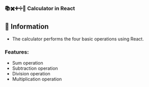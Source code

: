 <h3 align="start">
📚✖️➕➗🔢 Calculator in React
</h3>

##  🔖 Information

- The calculator performs the four basic operations using React.

### Features:

- Sum operation
- Subtraction operation
- Division operation
- Multiplication operation
